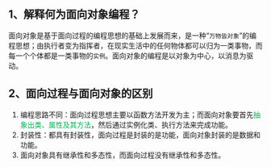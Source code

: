 ## 1、解释何为面向对象编程？

面向对象是基于面向过程的编程思想的基础上发展而来，是一种“`万物皆对象`”的编程思想；由执行者变为指挥者，在现实生活中的任何物体都可以归为一类事物，而每一个个体都是一类事物的`实例`。面向对象的编程是以对象为中心，以消息为驱动。

## 2、面向过程与面向对象的区别

1. 编程思路不同：面向过程思想主要以函数方法开发为主；而面向对象要首先<font color="#00b050">抽象出类、属性及其方法</font>，然后通过实例化类、执行方法来完成功能。
2. 封装性：都具有封装性，面向过程是封装的是功能，面向对象封装的是数据和功能。
3. 面向对象具有继承性和多态性，而面向过程没有继承性和多态性。

